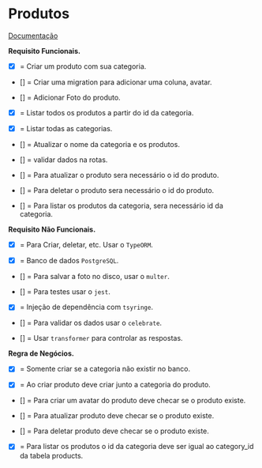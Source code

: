 # Produtos

[Documentação](./docs/doc.md)

**Requisito Funcionais.**

- [x] = Criar um produto com sua categoria.

- [] = Criar uma migration para adicionar uma coluna, avatar.

- [] = Adicionar Foto do produto.

- [x] = Listar todos os produtos a partir do id da categoria.

- [x] = Listar todas as categorias.

- [] = Atualizar o nome da categoria e os produtos.

- [] = validar dados na rotas.

- [] = Para atualizar o produto sera necessário o id do produto.

- [] = Para deletar o produto sera necessário o id do produto.

- [] = Para listar os produtos da categoria, sera necessário id da categoria.

**Requisito Não Funcionais.**

- [x] = Para Criar, deletar, etc. Usar o `TypeORM`.

- [x] = Banco de dados `PostgreSQL`.

- [] = Para salvar a foto no disco, usar o `multer`.

- [] = Para testes usar o `jest`.

- [x] = Injeção de dependência com `tsyringe`.

- [] = Para validar os dados usar o `celebrate`.

- [] = Usar `transformer` para controlar as respostas.

**Regra de Negócios.**

- [x] = Somente criar se a categoria não existir no banco.

- [x] = Ao criar produto deve criar junto a categoria do produto.

- [] = Para criar um avatar do produto deve checar se o produto existe.

- [] = Para atualizar produto deve checar se o produto existe.

- [] = Para deletar produto deve checar se o produto existe.

- [x] = Para listar os produtos o id da categoria deve ser igual ao category_id da tabela products.
